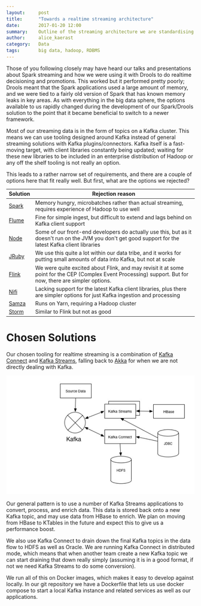 ```yaml
---
layout:     post
title:      "Towards a realtime streaming architecture"
date:       2017-01-20 12:00
summary:    Outline of the streaming architecture we are standardising around in the data tribe at Sky Betting & Gaming
author:     alice_kaerast
category:   Data
tags:       big data, hadoop, RDBMS
---
```


Those of you following closely may have heard our talks and presentations about Spark streaming and how we were using it with Drools to do realtime decisioning and promotions.  This worked but it performed pretty poorly; Drools meant that the Spark applications used a large amount of memory, and we were tied to a fairly old version of Spark that has known memory leaks in key areas.  As with everything in the big data sphere, the options available to us rapidly changed during the development of our Spark/Drools solution to the point that it became beneficial to switch to a newer framework.

Most of our streaming data is in the form of topics on a Kafka cluster.  This means we can use tooling designed around Kafka instead of general streaming solutions with Kafka plugins/connectors.  Kafka itself is a fast-moving target, with client libraries constantly being updated; waiting for these new libraries to be included in an enterprise distribution of Hadoop or any off the shelf tooling is not really an option.

This leads to a rather narrow set of requirements, and there are a couple of options here that fit really well.  But first, what are the options we rejected?

| Solution | Rejection reason |
|----------|------------------|
| [Spark](https://spark.apache.org/streaming/)    | Memory hungry, microbatches rather than actual streaming, requires experience of Hadoop to use well |
| [Flume](https://flume.apache.org/)    | Fine for simple ingest, but difficult to extend and lags behind on Kafka client support |
| [Node](https://github.com/skybet/kafka-node)     | Some of our front-end developers do actually use this, but as it doesn't run on the JVM you don't get good support for the latest Kafka client libraries |
| [JRuby](https://github.com/joekiller/jruby-kafka)     | We use this quite a lot within our data tribe, and it works for putting small amounts of data into Kafka, but not at scale |
| [Flink](https://flink.apache.org/)     | We were quite excited about Flink, and may revisit it at some point for the CEP (Complex Event Processing) support.  But for now, there are simpler options. |
| [Nifi](https://nifi.apache.org/)      | Lacking support for the latest Kafka client libraries, plus there are simpler options for just Kafka ingestion and processing |
| [Samza](https://samza.apache.org/)     | Runs on Yarn, requiring a Hadoop cluster |
| [Storm](https://storm.apache.org/)     | Similar to Flink but not as good |

# Chosen Solutions

Our chosen tooling for realtime streaming is a combination of [Kafka Connect](http://docs.confluent.io/current/connect/intro.html) and [Kafka Streams](https://www.confluent.io/product/kafka-streams/), falling back to [Akka](http://akka.io/) for when we are not directly dealing with Kafka.

![Kafka Connect & Kafka Streams](/images/Streaming.jpg)

Our general pattern is to use a number of Kafka Streams applications to convert, process, and enrich data.  This data is stored back onto a new Kafka topic, and may use data from HBase to enrich.  We plan on moving from HBase to KTables in the future and expect this to give us a performance boost.

We also use Kafka Connect to drain down the final Kafka topics in the data flow to HDFS as well as Oracle.  We are running Kafka Connect in distributed mode, which means that when another team create a new Kafka topic we can start draining that down really simply (assuming it is in a good format, if not we need Kafka Streams to do some conversion).

We run all of this on Docker images, which makes it easy to develop against locally.  In our git repository we have a Dockerfile that lets us use docker compose to start a local Kafka instance and related services as well as our applications.

